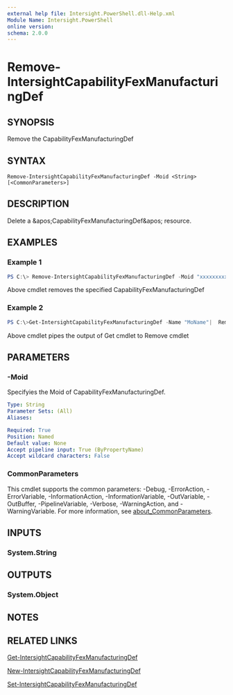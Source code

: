 ```yaml
---
external help file: Intersight.PowerShell.dll-Help.xml
Module Name: Intersight.PowerShell
online version:
schema: 2.0.0
---
```


# Remove-IntersightCapabilityFexManufacturingDef

## SYNOPSIS
Remove the CapabilityFexManufacturingDef

## SYNTAX

```
Remove-IntersightCapabilityFexManufacturingDef -Moid <String> [<CommonParameters>]
```

## DESCRIPTION
Delete a &amp;apos;CapabilityFexManufacturingDef&amp;apos; resource.

## EXAMPLES

### Example 1
```powershell
PS C:\> Remove-IntersightCapabilityFexManufacturingDef -Moid "xxxxxxxxxxxxxxxxxxxxxxxxxxx"
```
Above cmdlet removes the specified CapabilityFexManufacturingDef 

### Example 2
```powershell
PS C:\>Get-IntersightCapabilityFexManufacturingDef -Name "MoName"|  Remove-IntersightCapabilityFexManufacturingDef
```
Above cmdlet pipes the output of Get cmdlet to Remove cmdlet

## PARAMETERS

### -Moid
Specifyies the Moid of CapabilityFexManufacturingDef.

```yaml
Type: String
Parameter Sets: (All)
Aliases:

Required: True
Position: Named
Default value: None
Accept pipeline input: True (ByPropertyName)
Accept wildcard characters: False
```

### CommonParameters
This cmdlet supports the common parameters: -Debug, -ErrorAction, -ErrorVariable, -InformationAction, -InformationVariable, -OutVariable, -OutBuffer, -PipelineVariable, -Verbose, -WarningAction, and -WarningVariable. For more information, see [about_CommonParameters](http://go.microsoft.com/fwlink/?LinkID=113216).

## INPUTS

### System.String

## OUTPUTS

### System.Object
## NOTES

## RELATED LINKS

[Get-IntersightCapabilityFexManufacturingDef](./Get-IntersightCapabilityFexManufacturingDef.md)

[New-IntersightCapabilityFexManufacturingDef](./New-IntersightCapabilityFexManufacturingDef.md)

[Set-IntersightCapabilityFexManufacturingDef](./Set-IntersightCapabilityFexManufacturingDef.md)

